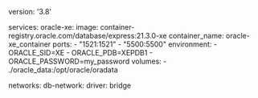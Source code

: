 version: '3.8'

services:
  oracle-xe:
    image: container-registry.oracle.com/database/express:21.3.0-xe
    container_name: oracle-xe_container
    ports:
      - "1521:1521"
      - "5500:5500"
    environment:
      - ORACLE_SID=XE
      - ORACLE_PDB=XEPDB1
      - ORACLE_PASSWORD=my_password
    volumes:
      - ./oracle_data:/opt/oracle/oradata

networks:
  db-network:
    driver: bridge

